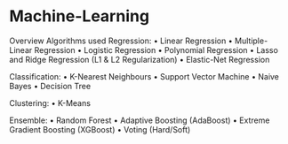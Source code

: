 # Machine-Learning
Overview
Algorithms used
Regression:
• Linear Regression
• Multiple-Linear Regression
• Logistic Regression
• Polynomial Regression
• Lasso and Ridge Regression (L1 & L2 Regularization)
• Elastic-Net Regression

Classification:
• K-Nearest Neighbours
• Support Vector Machine
• Naive Bayes
• Decision Tree

Clustering:
• K-Means

Ensemble:
• Random Forest
• Adaptive Boosting (AdaBoost)
• Extreme Gradient Boosting (XGBoost)
• Voting (Hard/Soft)
